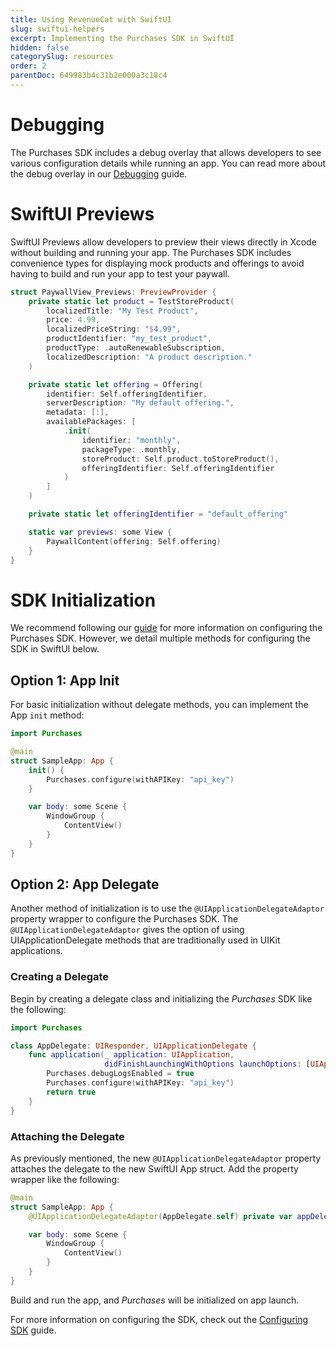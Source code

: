 ```yaml
---
title: Using RevenueCat with SwiftUI
slug: swiftui-helpers
excerpt: Implementing the Purchases SDK in SwiftUI
hidden: false
categorySlug: resources
order: 2
parentDoc: 649983b4c31b2e000a3c18c4
---
```


# Debugging

The Purchases SDK includes a debug overlay that allows developers to see various configuration details while running an app. You can read more about the debug overlay in our [Debugging](https://www.revenuecat.com/docs/debugging#debug-ui) guide.

# SwiftUI Previews

SwiftUI Previews allow developers to preview their views directly in Xcode without building and running your app. The Purchases SDK includes convenience types for displaying mock products and offerings to avoid having to build and run your app to test your paywall.

```swift 
struct PaywallView_Previews: PreviewProvider {
    private static let product = TestStoreProduct(
        localizedTitle: "My Test Product",
        price: 4.99,
        localizedPriceString: "$4.99",
        productIdentifier: "my_test_product",
        productType: .autoRenewableSubscription,
        localizedDescription: "A product description."
    )

    private static let offering = Offering(
        identifier: Self.offeringIdentifier,
        serverDescription: "My default offering.",
        metadata: [:],
        availablePackages: [
            .init(
                identifier: "monthly",
                packageType: .monthly,
                storeProduct: Self.product.toStoreProduct(),
                offeringIdentifier: Self.offeringIdentifier
            )
        ]
    )

    private static let offeringIdentifier = "default_offering"

    static var previews: some View {
        PaywallContent(offering: Self.offering)
    }
}
```

# SDK Initialization

We recommend following our [guide](https://www.revenuecat.com/docs/configuring-sdk) for more information on configuring the Purchases SDK. However, we detail multiple methods for configuring the SDK in SwiftUI below.

## Option 1: App Init

For basic initialization without delegate methods, you can implement the App `init` method:

```swift 
import Purchases

@main
struct SampleApp: App {
    init() {
        Purchases.configure(withAPIKey: "api_key")
    }

    var body: some Scene {
        WindowGroup {
            ContentView()
        }
    }
}
```

## Option 2: App Delegate

Another method of initialization is to use the `@UIApplicationDelegateAdaptor` property wrapper to configure the Purchases SDK. The `@UIApplicationDelegateAdaptor` gives the option of using UIApplicationDelegate methods that are traditionally used in UIKit applications.

### Creating a Delegate

Begin by creating a delegate class and initializing the *Purchases* SDK like the following:

```swift 
import Purchases

class AppDelegate: UIResponder, UIApplicationDelegate {
    func application(_ application: UIApplication,
                     didFinishLaunchingWithOptions launchOptions: [UIApplication.LaunchOptionsKey: Any]?) -> Bool {
        Purchases.debugLogsEnabled = true
        Purchases.configure(withAPIKey: "api_key")
        return true
    }
}
```

### Attaching the Delegate

As previously mentioned, the new `@UIApplicationDelegateAdaptor` property attaches the delegate to the new SwiftUI App struct. Add the property wrapper like the following:

```swift 
@main
struct SampleApp: App {
    @UIApplicationDelegateAdaptor(AppDelegate.self) private var appDelegate

    var body: some Scene {
        WindowGroup {
            ContentView()
        }
    }
}
```

Build and run the app, and *Purchases* will be initialized on app launch.

For more information on configuring the SDK, check out the [Configuring SDK](https://docs.revenuecat.com/docs/configuring-sdk) guide.
